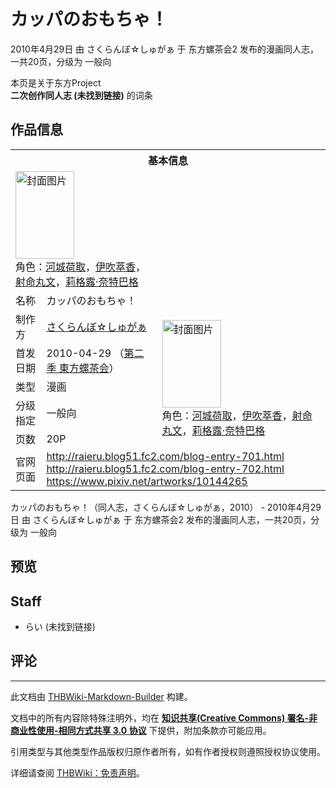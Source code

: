 # カッパのおもちゃ！

<!-- source html: G:\repos\THBWiki-Markdown-Builder\THBWikiMarkdown\Temp\main\5\51\ns0%3A%E3%82%AB%E3%83%83%E3%83%91%E3%81%AE%E3%81%8A%E3%82%82%E3%81%A1%E3%82%83%EF%BC%81.html -->

2010年4月29日 由 さくらんぼ☆しゅがぁ 于 东方螺茶会2 发布的漫画同人志，一共20页，分级为 一般向

本页是关于东方Project  
 **二次创作同人志 (未找到链接)** 的词条

## 作品信息

<table><tbody><tr><th colspan="3">基本信息</th></tr><tr><td class="cover-artwork-mobile" colspan="2"><a href="./文件-カッパのおもちゃ！封面.jpg.md" class="image" title="封面图片"><img alt="封面图片" src="https://upload.thwiki.cc/thumb/f/fb/%E3%82%AB%E3%83%83%E3%83%91%E3%81%AE%E3%81%8A%E3%82%82%E3%81%A1%E3%82%83%EF%BC%81%E5%B0%81%E9%9D%A2.jpg/94px-%E3%82%AB%E3%83%83%E3%83%91%E3%81%AE%E3%81%8A%E3%82%82%E3%81%A1%E3%82%83%EF%BC%81%E5%B0%81%E9%9D%A2.jpg" decoding="async" loading="lazy" width="94" height="140" srcset="https://upload.thwiki.cc/thumb/f/fb/%E3%82%AB%E3%83%83%E3%83%91%E3%81%AE%E3%81%8A%E3%82%82%E3%81%A1%E3%82%83%EF%BC%81%E5%B0%81%E9%9D%A2.jpg/142px-%E3%82%AB%E3%83%83%E3%83%91%E3%81%AE%E3%81%8A%E3%82%82%E3%81%A1%E3%82%83%EF%BC%81%E5%B0%81%E9%9D%A2.jpg 1.5x, https://upload.thwiki.cc/thumb/f/fb/%E3%82%AB%E3%83%83%E3%83%91%E3%81%AE%E3%81%8A%E3%82%82%E3%81%A1%E3%82%83%EF%BC%81%E5%B0%81%E9%9D%A2.jpg/189px-%E3%82%AB%E3%83%83%E3%83%91%E3%81%AE%E3%81%8A%E3%82%82%E3%81%A1%E3%82%83%EF%BC%81%E5%B0%81%E9%9D%A2.jpg 2x" data-file-width="675" data-file-height="1000"></a><div class="cover-char">角色：<a href="./河城荷取.md" title="河城荷取">河城荷取</a>，<a href="./伊吹萃香.md" title="伊吹萃香">伊吹萃香</a>，<a href="./射命丸文.md" title="射命丸文">射命丸文</a>，<a href="./莉格露·奈特巴格.md" title="莉格露·奈特巴格">莉格露·奈特巴格</a></div></td>
</tr><tr><td class="label">名称</td><td colspan="2"> カッパのおもちゃ！ </td></tr><tr><td class="label">制作方</td><td><a href="./さくらんぼ☆しゅがぁ.md" title="さくらんぼ☆しゅがぁ">さくらんぼ☆しゅがぁ</a></td><td class="cover-artwork" rowspan="5" style="min-width:140px;"><a href="./文件-カッパのおもちゃ！封面.jpg.md" class="image" title="封面图片"><img alt="封面图片" src="https://upload.thwiki.cc/thumb/f/fb/%E3%82%AB%E3%83%83%E3%83%91%E3%81%AE%E3%81%8A%E3%82%82%E3%81%A1%E3%82%83%EF%BC%81%E5%B0%81%E9%9D%A2.jpg/94px-%E3%82%AB%E3%83%83%E3%83%91%E3%81%AE%E3%81%8A%E3%82%82%E3%81%A1%E3%82%83%EF%BC%81%E5%B0%81%E9%9D%A2.jpg" decoding="async" loading="lazy" width="94" height="140" srcset="https://upload.thwiki.cc/thumb/f/fb/%E3%82%AB%E3%83%83%E3%83%91%E3%81%AE%E3%81%8A%E3%82%82%E3%81%A1%E3%82%83%EF%BC%81%E5%B0%81%E9%9D%A2.jpg/142px-%E3%82%AB%E3%83%83%E3%83%91%E3%81%AE%E3%81%8A%E3%82%82%E3%81%A1%E3%82%83%EF%BC%81%E5%B0%81%E9%9D%A2.jpg 1.5x, https://upload.thwiki.cc/thumb/f/fb/%E3%82%AB%E3%83%83%E3%83%91%E3%81%AE%E3%81%8A%E3%82%82%E3%81%A1%E3%82%83%EF%BC%81%E5%B0%81%E9%9D%A2.jpg/189px-%E3%82%AB%E3%83%83%E3%83%91%E3%81%AE%E3%81%8A%E3%82%82%E3%81%A1%E3%82%83%EF%BC%81%E5%B0%81%E9%9D%A2.jpg 2x" data-file-width="675" data-file-height="1000"></a><div class="cover-char">角色：<a href="./河城荷取.md" title="河城荷取">河城荷取</a>，<a href="./伊吹萃香.md" title="伊吹萃香">伊吹萃香</a>，<a href="./射命丸文.md" title="射命丸文">射命丸文</a>，<a href="./莉格露·奈特巴格.md" title="莉格露·奈特巴格">莉格露·奈特巴格</a></div></td>
</tr><tr><td class="label">首发日期</td><td>2010-04-29&#160;（<a href="/展会作品列表?e=%E4%B8%9C%E6%96%B9%E8%9E%BA%E8%8C%B6%E4%BC%9A%232">第二季 東方螺茶会</a>）</td></tr><tr><td class="label">类型</td><td>漫画</td></tr><tr><td class="label">分级指定</td><td>一般向</td></tr><tr><td class="label">页数</td><td>20P</td></tr>
<tr><td class="label">官网页面</td><td colspan="2"><a rel="nofollow" class="external free" href="http://raieru.blog51.fc2.com/blog-entry-701.html">http://raieru.blog51.fc2.com/blog-entry-701.html</a><br><a rel="nofollow" class="external free" href="http://raieru.blog51.fc2.com/blog-entry-702.html">http://raieru.blog51.fc2.com/blog-entry-702.html</a><br><a rel="nofollow" class="external free" href="https://www.pixiv.net/artworks/10144265">https://www.pixiv.net/artworks/10144265</a></td></tr></tbody></table>

カッパのおもちゃ！（同人志，さくらんぼ☆しゅがぁ，2010） - 2010年4月29日 由 さくらんぼ☆しゅがぁ 于 东方螺茶会2 发布的漫画同人志，一共20页，分级为 一般向

## 预览

## Staff
- らい (未找到链接)


## 评论




---

此文档由 [THBWiki-Markdown-Builder](https://github.com/Delsin-Yu/THBWiki-Markdown-Builder) 构建。

文档中的所有内容除特殊注明外，均在 [**知识共享(Creative Commons) 署名-非商业性使用-相同方式共享 3.0 协议**](https://creativecommons.org/licenses/by-sa/3.0/deed.zh-hans) 下提供，附加条款亦可能应用。

引用类型与其他类型作品版权归原作者所有，如有作者授权则遵照授权协议使用。

详细请查阅 [THBWiki：免责声明](https://thbwiki.cc/THBWiki:%E5%85%8D%E8%B4%A3%E5%A3%B0%E6%98%8E)。

